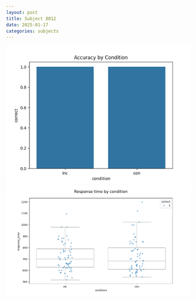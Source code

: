 ```yaml
---
layout: post
title: Subject 8012
date: 2025-01-17
categories: subjects
---
```


![](data/8012/run-1/8012_NF_acc.png)
![](data/8012/run-1/8012_NF_rt.png)
